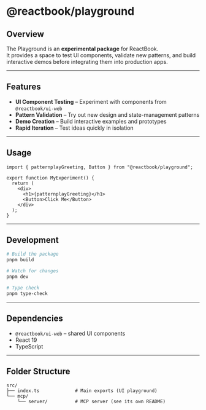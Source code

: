 # @reactbook/playground

## Overview

The Playground is an **experimental package** for ReactBook.  
It provides a space to test UI components, validate new patterns, and build interactive demos before integrating them into production apps.

---

## Features

- **UI Component Testing** – Experiment with components from `@reactbook/ui-web`
- **Pattern Validation** – Try out new design and state-management patterns
- **Demo Creation** – Build interactive examples and prototypes
- **Rapid Iteration** – Test ideas quickly in isolation

---

## Usage

```tsx
import { patternplayGreeting, Button } from "@reactbook/playground";

export function MyExperiment() {
  return (
    <div>
      <h1>{patternplayGreeting}</h1>
      <Button>Click Me</Button>
    </div>
  );
}
```

---

## Development

```bash
# Build the package
pnpm build

# Watch for changes
pnpm dev

# Type check
pnpm type-check
```

---

## Dependencies

- `@reactbook/ui-web` – shared UI components
- React 19
- TypeScript

---

## Folder Structure

```
src/
├── index.ts             # Main exports (UI playground)
└── mcp/
    └── server/          # MCP server (see its own README)
```
